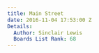 ```yaml
---
title: Main Street
date: 2016-11-04 17:53:00 Z
Details:
  Author: Sinclair Lewis
  Boards List Rank: 68
---
```


